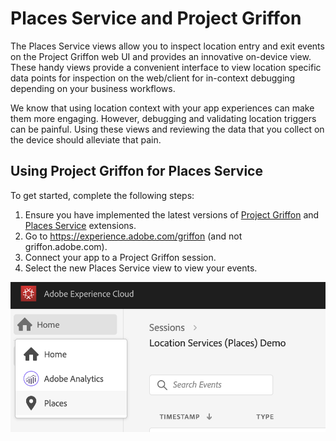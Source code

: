 # Places Service and Project Griffon

The Places Service views allow you to inspect location entry and exit events on the Project Griffon web UI and provides an innovative on-device view. These handy views provide a convenient interface to view location specific data points for inspection on the web/client for in-context debugging depending on your business workflows.

We know that using location context with your app experiences can make them more engaging. However, debugging and validating location triggers can be painful. Using these views and reviewing the data that you collect on the device should alleviate that pain. 

## Using Project Griffon for Places Service

To get started, complete the following steps:

1. Ensure you have implemented the latest versions of [Project Griffon](../set-up-project-griffon.md) and [Places Service](location-service-and-project-griffon.md) extensions.
2. Go to https://experience.adobe.com/griffon \(and not griffon.adobe.com\).
3. Connect your app to a Project Griffon session.
4. Select the new Places Service view to view your events.

![](../../../.gitbook/assets/screen-shot-2020-01-13-at-8.53.24-pm.png)

